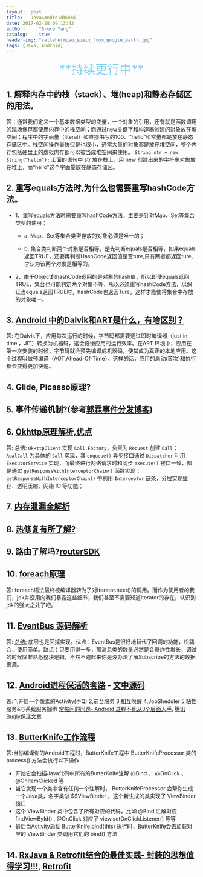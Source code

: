 ```yaml
---
layout:  post
title:   Java&Android知识点
date: 2017-02-28 09:13:42
author:     "Bruce Yang"
catalog:    true
header-img: "vallehermoso_spain_from_google_earth.jpg"
tags: [Java, Android]
---
```

<center><font color=SkyBlue size="6px">**持续更行中**</font></center>

## 1. 解释内存中的栈（stack）、堆(heap)和静态存储区的用法。
答：通常我们定义一个基本数据类型的变量，一个对象的引用，还有就是函数调用的现场保存都使用内存中的栈空间；而通过new关键字和构造器创建的对象放在堆空间；程序中的字面量（literal）如直接书写的100、“hello”和常量都是放在静态存储区中。栈空间操作最快但是也很小，通常大量的对象都是放在堆空间，整个内存包括硬盘上的虚拟内存都可以被当成堆空间来使用。
`String str = new String(“hello”);`
上面的语句中 str 放在栈上，用 new 创建出来的字符串对象放在堆上，而“hello”这个字面量放在静态存储区。

## 2. 重写equals方法时,为什么也需要重写hashCode方法。
<!-- more -->
- 1、重写equals方法时需要重写hashCode方法，主要是针对Map、Set等集合类型的使用；

    - a: Map、Set等集合类型存放的对象必须是唯一的；

    - b: 集合类判断两个对象是否相等，是先判断equals是否相等，如果equals返回TRUE，还要再判断HashCode返回值是否ture,只有两者都返回ture,才认为该两个对象是相等的。

- 2、由于Object的hashCode返回的是对象的hash值，所以即使equals返回TRUE，集合也可能判定两个对象不等，所以必须重写hashCode方法，以保证当equals返回TRUE时，hashCode也返回Ture，这样才能使得集合中存放的对象唯一。

## 3. [Android 中的Dalvik和ART是什么，有啥区别？](http://www.jianshu.com/p/58f817d176b7)
答: 在Dalvik下，应用每次运行的时候，字节码都需要通过即时编译器（just in time ，JIT）转换为机器码，这会拖慢应用的运行效率。在ART 环境中，应用在第一次安装的时候，字节码就会预先编译成机器码，使其成为真正的本地应用。这个过程叫做预编译（AOT,Ahead-Of-Time）。这样的话，应用的启动(首次)和执行都会变得更加快速。

## 4. Glide, Picasso原理?

## 5. 事件传递机制?(参考[郭霖事件分发博客](http://blog.csdn.net/guolin_blog/article/details/9097463/))

## 6. [Okhttp原理解析,优点](https://blog.piasy.com/2016/07/11/Understand-OkHttp/)
答: 总结: `OkHttpClient` 实现 `Call.Factory`，负责为 `Request` 创建 `Call`；
`RealCall` 为具体的 `Call` 实现，其 `enqueue()` 异步接口通过 `Dispatcher` 利用 `ExecutorService` 实现，而最终进行网络请求时和同步 `execute()` 接口一致，都是通过 `getResponseWithInterceptorChain()` 函数实现；
`getResponseWithInterceptorChain()` 中利用 `Interceptor` 链条，分层实现缓存、透明压缩、网络 IO 等功能；

## 7. [内存泄漏全解析](http://mp.weixin.qq.com/s?__biz=MzA5MzI3NjE2MA==&mid=2650238704&idx=1&sn=ad334840afdc2d9bdb8215e9f942e54e&scene=0#wechat_redirect)

## 8. [热修复有所了解?](http://mp.weixin.qq.com/s/GuzbU1M1LY1VKmN7PyVbHQ)

## 9. 路由了解吗?[routerSDK](https://github.com/Jomes/routerSDK)

## 10. [foreach原理](http://blog.csdn.net/cq1982/article/details/49121879)
答: foreach语法最终被编译器转为了对Iterator.next()的调用。而作为使用者的我们，jdk并没用向我们暴露这些细节，我们甚至不需要知道Iterator的存在，认识到jdk的强大之处了吧。

## 11. [EventBus 源码解析](http://a.codekk.com/detail/Android/Trinea/EventBus%20%E6%BA%90%E7%A0%81%E8%A7%A3%E6%9E%90)
答: [总结:](http://www.jianshu.com/p/e41e580eff10) 底层也是回掉实现。优点：EventBus是很好地替代了回调的功能，松耦合，使用简单。缺点：只要用得一多，那消息类的数量必然是会爆炸性增长，调试的时候除非熟悉整块逻辑，不然不跑起来你是没办法了解Subscribe的方法的数据来源。

## 12. [Android进程保活的套路](http://www.jianshu.com/p/1da4541b70ad) - [文中源码](https://github.com/herojing/KeepProcessLive)
答: 1,开启一个像素的Activity(手Q) 2,前台服务 3,相互唤醒 4,JobSheduler 5,粘性服务&与系统服务捆绑
[常被问的问题- Android 进程不死从3个层面入手](http://www.jianshu.com/p/89f19d67b348), [腾讯Bugly保活文章](http://mp.weixin.qq.com/s?__biz=MzA3NTYzODYzMg==&mid=2653577617&idx=1&sn=623256a2ff94641036a6c9eea17baab8&scene=0#wechat_redirect)

## 13. [ButterKnife工作流程](http://bxbxbai.github.io/2016/03/12/how-butterknife-works/?utm_source=tuicool&utm_medium=referral)
答:当你编译你的Android工程时，ButterKnife工程中 ButterKnifeProcessor 类的 process() 方法会执行以下操作：
- 开始它会扫描Java代码中所有的ButterKnife注解 @Bind 、 @OnClick 、 @OnItemClicked 等
- 当它发现一个类中含有任何一个注解时， ButterKnifeProcessor 会帮你生成一个Java类，名字类似 <className>$$ViewBinder ，这个新生成的类实现了 ViewBinder<T> 接口
- 这个 ViewBinder 类中包含了所有对应的代码，比如 @Bind 注解对应 findViewById() , @OnClick 对应了 view.setOnClickListener() 等等
- 最后当Activity启动 ButterKnife.bind(this) 执行时，ButterKnife会去加载对应的 ViewBinder 类调用它们的 bind() 方法

## 14. [RxJava & Retrofit结合的最佳实践- 封装的思想值得学习!!!](http://gank.io/post/56e80c2c677659311bed9841), [Retrofit](http://bxbxbai.github.io/2015/12/13/retrofit2/)